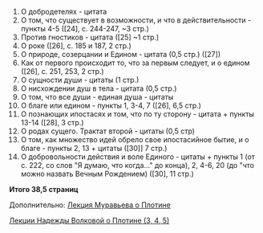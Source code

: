 1. О добродетелях - цитата
2. О том, что существует в возможности, и что в действительности - пункты 4-5 ([24], с. 244-247, ~3 стр.)
3. Против гностиков - цитата ([25] ~1 стр.)
4. О роке ([26], c. 185 и 187, 2 стр.)
5. О природе, созерцании и Едином - цитата (0,5 стр.) ([27])
6. Как от первого происходит то, что за первым следует, и о едином ([26], c. 251, 253, 2 стр.)
7. О сущности души - цитаты (1 стр.)
8. О нисхождении душ в тела - цитата (0,5 стр.)
9. О том, что все души - единая душа - цитаты 
10. О благе или едином - пункты 1, 3-4, 7 ([26], 6,5 стр.)
11. О познающих ипостасях и том, что по ту сторону - цитата + пункты 13-14 ([28], 3 стр.)
12. О родах сущего. Трактат второй - цитаты (0,5 стр)
13. О том, как множество идей обрело свое ипостасийное бытие, и о благе - пункты 2, 13 + цитаты ([30]] 7 стр.)
14. О добровольности действия и воле Единого - цитаты + пункты 1 (от с. 222, со слов "Я думаю, что когда..." до конца), 2, 4-6, 20 (до "что можно назвать Вечным Рождением) ([30], 11 стр.)

**Итого 38,5 страниц**

Дополнительно:
[Лекция Муравьева о Плотине](https://www.youtube.com/watch?v=IYDvB2TP-TU)

[Лекции Надежды Волковой о Плотине (3, 4, 5)](https://www.youtube.com/watch?v=OdC5c_8s2GU&list=PLc8tpjQzInaKlLAsXNSmJ2fOxM5acvIht&index=3)